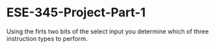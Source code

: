 # ESE-345-Project-Part-1
Using the firts two bits of the select input you determine which of three instruction types to perform.
